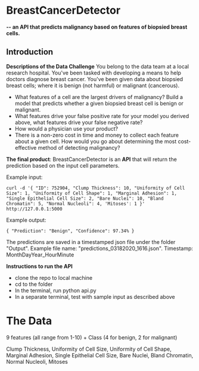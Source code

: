 # BreastCancerDetector 
**-- an API that predicts malignancy based on features of biopsied breast cells.**

## Introduction 
**Descriptions of the Data Challenge**
You belong to the data team at a local research hospital. You've been tasked with developing a means to help doctors diagnose breast cancer. You've been given data about biopsied breast cells; where it is benign (not harmful) or malignant (cancerous).

- What features of a cell are the largest drivers of malignancy? Build a model that predicts whether a given biopsied breast cell is benign or malignant.
- What features drive your false positive rate for your model you derived above, what features drive your false negative rate? 
- How would a physician use your product?
- There is a non-zero cost in time and money to collect each feature about a given cell. How would you go about determining the most cost-effective method of detecting malignancy?

**The final product**:
BreastCancerDetector is an **API** that will return the prediction based on the input cell parameters. 

Example input: 
```
curl -d '{ "ID": 752904, "Clump Thickness": 10, "Uniformity of Cell Size": 1, "Uniformity of Cell Shape": 1, "Marginal Adhesion": 1, "Single Epithelial Cell Size": 2, "Bare Nuclei": 10, "Bland Chromatin": 5, "Normal Nucleoli": 4, 'Mitoses': 1 }' http://127.0.0.1:5000
```
Example output: 
```
{ "Prediction": "Benign", "Confidence": 97.34% }
```
The predictions are saved in a timestamped json file under the folder "Output". 
Example file name: "predictions_03182020_1616.json". Timestamp: MonthDayYear_HourMinute

**Instructions to run the API**
* clone the repo to local machine
* cd to the folder
* In the terminal, run python api.py
* In a separate terminal, test with sample input as described above

# The Data
9 features (all range from 1-10) + Class (4 for benign, 2 for malignant)

Clump Thickness, Uniformity of Cell Size, Uniformity of Cell Shape, Marginal Adhesion, Single Epithelial Cell Size, Bare Nuclei, Bland Chromatin, Normal Nucleoli, Mitoses


